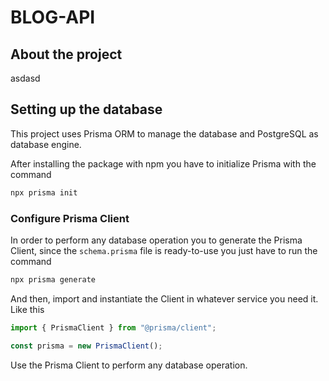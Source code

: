 <!-- DTOs are objects that conform to data model types, and DAOs are the services that use them. -->

# BLOG-API

## About the project

asdasd

## Setting up the database

This project uses Prisma ORM to manage the database and PostgreSQL as database engine.

After installing the package with npm you have to initialize Prisma with the command

```bash
npx prisma init
```

### Configure Prisma Client

In order to perform any database operation you to generate the Prisma Client, since the `schema.prisma` file is ready-to-use you just have to run the command

```bash
npx prisma generate
```

And then, import and instantiate the Client in whatever service you need it. Like this

```ts
import { PrismaClient } from "@prisma/client";

const prisma = new PrismaClient();
```

Use the Prisma Client to perform any database operation.
